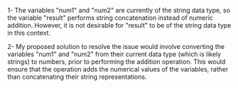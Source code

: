 1- The variables "num1" and "num2" are currently of the string data type, so the variable "result" performs string concatenation instead of numeric addition. However, it is not desirable for "result" to be of the string data type in this context.


2- My proposed solution to resolve the issue would involve converting the variables "num1" and "num2" from their current data type (which is likely strings) to numbers, prior to performing the addition operation. This would ensure that the operation adds the numerical values of the variables, rather than concatenating their string representations.